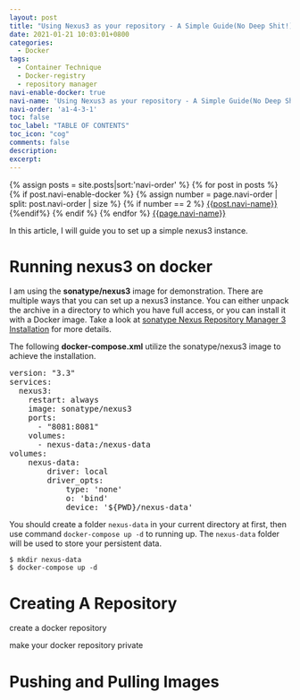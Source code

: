 ```yaml
---
layout: post
title: "Using Nexus3 as your repository - A Simple Guide(No Deep Shit!)"
date: 2021-01-21 10:03:01+0800
categories:
  - Docker
tags:
  - Container Technique
  - Docker-registry
  - repository manager
navi-enable-docker: true
navi-name: 'Using Nexus3 as your repository - A Simple Guide(No Deep Shit!)'
navi-order: 'a1-4-3-1'
toc: false
toc_label: "TABLE OF CONTENTS"
toc_icon: "cog"
comments: false
description: 
excerpt: 
---
```

<!--navigation bar-->
<div class='navi-link-container'>
  {% assign posts = site.posts|sort:'navi-order' %}
  {% for post in posts %}
    {% if post.navi-enable-docker %}
        {% assign number = page.navi-order | split: post.navi-order | size %}
        {% if number == 2 %}
            <a href="{{ site.baseurl }}{{ post.url }}" class='navi-link'>{{post.navi-name}}</a>
        {%endif%}
    {% endif %}
  {% endfor %}
<a class='navi-link' href="">{{page.navi-name}}</a>
</div>
<!--navigation bar-->

In this article, I will guide you to set up a simple nexus3 instance. 

# Running nexus3 on docker
I am using the **sonatype/nexus3** image for demonstration. There are multiple ways that you can set up a nexus3 instance. You can either unpack the archive in a directory to which you have full access, or you can install it with a Docker image. Take a look at [sonatype Nexus Repository Manager 3 Installation][1] for more details.

The following **docker-compose.xml** utilize the <bold>sonatype/nexus3</bold> image to achieve the installation.
<pre>
version: "3.3"
services:
  nexus3:
    restart: always
    image: <bold>sonatype/nexus3</bold>
    ports:
      - "8081:8081"
    volumes:
      - nexus-data:/nexus-data
volumes:
    nexus-data:
        driver: local
        driver_opts:
            type: 'none'
            o: 'bind'
            device: '${PWD}/nexus-data'
</pre>

You should create a folder `nexus-data` in your current directory at first, then use command `docker-compose up -d` to running up. The `nexus-data` folder will be used to store your persistent data.

```
$ mkdir nexus-data
$ docker-compose up -d
```

# Creating A Repository

create a docker repository

make your docker repository private



# Pushing and Pulling Images


[1]: https://help.sonatype.com/repomanager3/installation